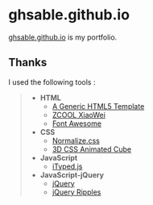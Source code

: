 # ghsable.github.io
[ghsable.github.io](https://ghsable.github.io/) is my portfolio.

## Thanks
I used the following tools :
> * **HTML**
>   * [A Generic HTML5 Template](https://www.webfx.com/blog/web-design/html5-template/) 
>   * [ZCOOL XiaoWei](https://fonts.google.com/specimen/ZCOOL+XiaoWei)
>   * [Font Awesome](https://fontawesome.com)
> * **CSS**
>   * [Normalize.css](https://necolas.github.io/normalize.css/)
>   * [3D CSS Animated Cube](https://www.codicode.com/demo/animated_3d_css_cube/)
> * **JavaScript**
>   * [iTyped.js](https://ityped.surge.sh)
> * **JavaScript-jQuery**
>   * [jQuery](https://jquery.com)
>   * [jQuery Ripples](https://sirxemic.github.io/jquery.ripples/)
